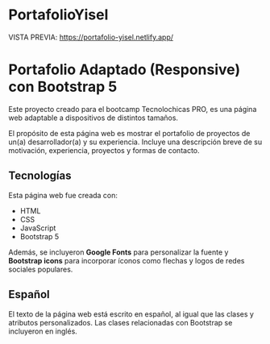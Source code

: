 # PortafolioYisel
VISTA PREVIA: https://portafolio-yisel.netlify.app/
# Portafolio Adaptado (Responsive) con Bootstrap 5

Este proyecto creado para el bootcamp Tecnolochicas PRO, es una página web adaptable a dispositivos de distintos tamaños. 

El propósito de esta página web es mostrar el portafolio de proyectos de un(a) desarrollador(a) y su experiencia. Incluye una descripción breve de su motivación, experiencia, proyectos y formas de contacto. 

## Tecnologías

Esta página web fue creada con:

* HTML
* CSS
* JavaScript 
* Bootstrap 5

Además, se incluyeron **Google Fonts** para personalizar la fuente y **Bootstrap icons** para incorporar íconos como flechas y logos de redes sociales populares. 

## Español

El texto de la página web está escrito en español, al igual que las clases y atributos personalizados. Las clases relacionadas con Bootstrap se incluyeron en inglés.
